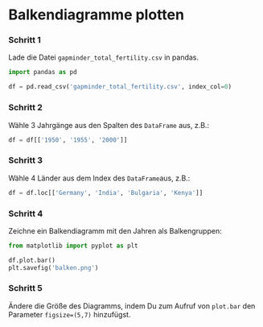 
# Balkendiagramme plotten

### Schritt 1

Lade die Datei `gapminder_total_fertility.csv` in pandas.

```python
import pandas as pd

df = pd.read_csv('gapminder_total_fertility.csv', index_col=0)
```

### Schritt 2

Wähle 3 Jahrgänge aus den Spalten des `DataFrame` aus, z.B.:

```python
df = df[['1950', '1955', '2000']]
```

### Schritt 3

Wähle 4 Länder aus dem Index des `DataFrame`aus, z.B.:

```python
df = df.loc[['Germany', 'India', 'Bulgaria', 'Kenya']]
```

### Schritt 4

Zeichne ein Balkendiagramm mit den Jahren als Balkengruppen:

```python
from matplotlib import pyplot as plt

df.plot.bar()
plt.savefig('balken.png')
```

### Schritt 5

Ändere die Größe des Diagramms, indem Du zum Aufruf von `plot.bar` den Parameter `figsize=(5,7)` hinzufügst.
